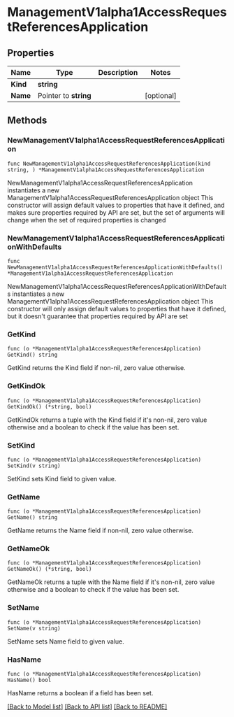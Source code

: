 # ManagementV1alpha1AccessRequestReferencesApplication

## Properties

Name | Type | Description | Notes
------------ | ------------- | ------------- | -------------
**Kind** | **string** |  | 
**Name** | Pointer to **string** |  | [optional] 

## Methods

### NewManagementV1alpha1AccessRequestReferencesApplication

`func NewManagementV1alpha1AccessRequestReferencesApplication(kind string, ) *ManagementV1alpha1AccessRequestReferencesApplication`

NewManagementV1alpha1AccessRequestReferencesApplication instantiates a new ManagementV1alpha1AccessRequestReferencesApplication object
This constructor will assign default values to properties that have it defined,
and makes sure properties required by API are set, but the set of arguments
will change when the set of required properties is changed

### NewManagementV1alpha1AccessRequestReferencesApplicationWithDefaults

`func NewManagementV1alpha1AccessRequestReferencesApplicationWithDefaults() *ManagementV1alpha1AccessRequestReferencesApplication`

NewManagementV1alpha1AccessRequestReferencesApplicationWithDefaults instantiates a new ManagementV1alpha1AccessRequestReferencesApplication object
This constructor will only assign default values to properties that have it defined,
but it doesn't guarantee that properties required by API are set

### GetKind

`func (o *ManagementV1alpha1AccessRequestReferencesApplication) GetKind() string`

GetKind returns the Kind field if non-nil, zero value otherwise.

### GetKindOk

`func (o *ManagementV1alpha1AccessRequestReferencesApplication) GetKindOk() (*string, bool)`

GetKindOk returns a tuple with the Kind field if it's non-nil, zero value otherwise
and a boolean to check if the value has been set.

### SetKind

`func (o *ManagementV1alpha1AccessRequestReferencesApplication) SetKind(v string)`

SetKind sets Kind field to given value.


### GetName

`func (o *ManagementV1alpha1AccessRequestReferencesApplication) GetName() string`

GetName returns the Name field if non-nil, zero value otherwise.

### GetNameOk

`func (o *ManagementV1alpha1AccessRequestReferencesApplication) GetNameOk() (*string, bool)`

GetNameOk returns a tuple with the Name field if it's non-nil, zero value otherwise
and a boolean to check if the value has been set.

### SetName

`func (o *ManagementV1alpha1AccessRequestReferencesApplication) SetName(v string)`

SetName sets Name field to given value.

### HasName

`func (o *ManagementV1alpha1AccessRequestReferencesApplication) HasName() bool`

HasName returns a boolean if a field has been set.


[[Back to Model list]](../README.md#documentation-for-models) [[Back to API list]](../README.md#documentation-for-api-endpoints) [[Back to README]](../README.md)


